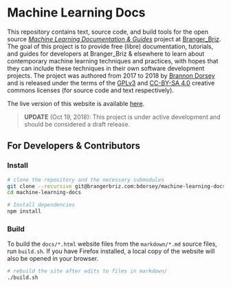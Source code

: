 # Machine Learning Docs

This repository contains text, source code, and build tools for the open source [*Machine Learning Documentation & Guides*](https://brangerbriz.github.io/machine-learning-docs/) project at [Branger_Briz](https://brangerbriz.com/). The goal of this project is to provide free (libre) documentation, tutorials, and guides for developers at Branger_Briz & elsewhere to learn about contemporary machine learning techniques and practices, with hopes that they can include these techniques in their own software development projects. The project was authored from 2017 to 2018 by [Brannon Dorsey](https://twitter.com/brannondorsey) and is released under the terms of the [GPLv3](https://www.gnu.org/licenses/gpl-3.0.en.html) and [CC-BY-SA 4.0](https://creativecommons.org/licenses/by-sa/4.0/) creative commons licenses (for source code and text respectively).

The live version of this website is available [here](https://brangerbriz.github.io/machine-learning-docs/).

> **UPDATE** (Oct 19, 2018): This project is under active development and should be considered a draft release.

## For Developers & Contributors

### Install

```bash
# clone the repository and the necessary submodules
git clone --recursive git@brangerbriz.com:bdorsey/machine-learning-docs
cd machine-learning-docs

# Install dependencies
npm install
```

### Build

To build the `docs/*.html` website files from the `markdown/*.md` source files, run `build.sh`. If you have Firefox installed, a local copy of the website will also be opened in your browser.

```bash
# rebuild the site after edits to files in markdown/
./build.sh
```